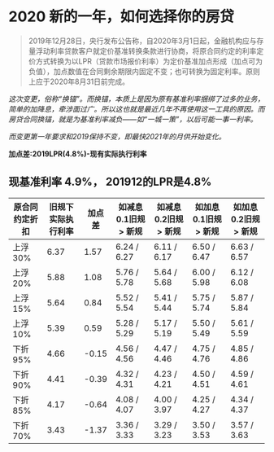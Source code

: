 # 2020 新的一年，如何选择你的房贷

>  2019年12月28日，央行发布公告称，自2020年3月1日起，金融机构应与存量浮动利率贷款客户就定价基准转换条款进行协商，将原合同约定的利率定价方式转换为以LPR（贷款市场报价利率）为定价基准加点形成（加点可为负值），加点数值在合同剩余期限内固定不变；也可转换为固定利率。原则上应于2020年8月31日前完成。


_这次变更，俗称“换锚”。而换锚，本质上是因为原有基准利率捆绑了过多的业务，简单的加降息，牵涉面过广。所以这也就是最近几年不再使用这一工具的原因。而房贷合同换锚，就是为基准利率减负——如“一城一策”，以后可能一事一利率。_


_而变更第一年要求和2019保持不变，即最快2021年的月供开始变化。_


__加点差:2019LPR(4.8%)-现有实际执行利率__


##  现基准利率 4.9%， 201912的LPR是4.8%


| 原合同约定折扣	| 旧规下实际执行利率	| 加点差| 如减息0.1旧规 > 新规|如减息0.2旧规 >	新规|如加息0.1旧规 >	新规|如加息0.2旧规 >	新规|
| ------------- | ----------- | ----------- | ----------- | ----------- | ----------- | ----------- | 
|上浮 30%	|6.37 	|1.57 	|6.24 / 6.27 	|6.11 / 6.17 	|6.50 / 6.47 	|6.63 / 6.57 |
|上浮 20%	|5.88 	|1.08 	|5.76 / 5.78 	|5.64 / 5.68 	|6.00 / 5.98 	|6.12 / 6.08 |
|上浮 15%	|5.64 	|0.84 	|5.52 / 5.54 	|5.41 / 5.44 	|5.75 / 5.74 	|5.87 / 5.84 |
|上浮 10%	|5.39 	|0.59 	|5.28 / 5.29 	|5.17 / 5.19 	|5.50 / 5.49 	|5.61 / 5.59 |
|下折 95%	|4.66 	|-0.15 	|4.56 / 4.56 	|4.47 / 4.46 	|4.75 / 4.76 	|4.85 / 4.86 |
|下折 90%	|4.41 	|-0.39 	|4.32 / 4.31 	|4.23 / 4.21 	|4.50 / 4.51 	|4.59 / 4.61 |
|下折 85%	|4.17 	|-0.64 	|4.08 / 4.07 	|4.00 / 3.97 	|4.25 / 4.27 	|4.34 / 4.37 |
|下折 70%	|3.43 	|-1.37 	|3.36 / 3.33 	|3.29 / 3.23 	|3.50 / 3.53 	|3.57 / 3.63 |
